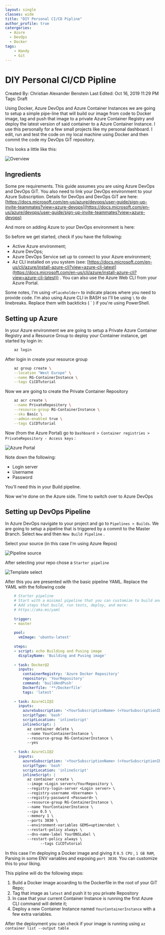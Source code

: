 ```yaml
---
layout: single
classes: wide
title: "DIY Personal CI/CD Pipline"
author_profile: true
catergories:
  - Azure
  - DevOps
  - Docker
tags:
    - Handy
    - Git
---
```


# DIY Personal CI/CD Pipline

Created By: Christian Alexander Benstein
Last Edited: Oct 16, 2019 11:29 PM
Tags: Draft

Using Docker, Azure DevOps and Azure Container Instances we are going to setup a simple pipe-line that will build our image from code to Docker image, tag and push that image to a private Azure Container Registry and deploy the latest version of said container to a Azure Container Instance. I use this personally for a few small projects like my personal dashboard. I edit, run and test the code on my local machine using Docker and then commit the code my DevOps GiT repository.

This looks a little like this:

![Overview](https://blog.benstein.nl/assets/images/Untitled-c9a82643-2703-44e7-a396-24a276d8ee8e.png)

## Ingredients

Some pre requirements. This guide assumes you are using Azure DevOps and DevOps GiT. You also need to link your DevOps environment to your Azure Subscription. Details for DevOps and DevOps GiT are here:[https://docs.microsoft.com/en-us/azure/devops/user-guide/sign-up-invite-teammates?view=azure-devops](https://docs.microsoft.com/en-us/azure/devops/user-guide/sign-up-invite-teammates?view=azure-devops) 

And more on adding Azure to your DevOps environment is here: 

So before we get started, check if you have the following:

- Active Azure environment;
- Azure DevOps;
- Azure DevOps Service set up to connect to your Azure environment;
- Az CLI installed on you system (see: [https://docs.microsoft.com/en-us/cli/azure/install-azure-cli?view=azure-cli-latest](https://docs.microsoft.com/en-us/cli/azure/install-azure-cli?view=azure-cli-latest)) . You can also use the Azure Web CLI from your Azure Portal.

Some notes, I'm using `<Placeholder>` to indicate places where you need to provide code. I'm also using Azure CLI in BASH so I'll be using `\` to do linebreaks. Replace them with backticks ( ` ) if you're using PowerShell.

## Setting up Azure

In your Azure environment we are going to setup a Private Azure Container Registry and a Resource Group to deploy your Container instance, get started by login in:
```bash
    az login
```
After login in create your resource group

```bash
    az group create \
    --location "West Europe" \
    --name RG-ContainerInstance \
    --tags CiCDTutorial
```

Now we are going to create the Private Container Repository

```bash
    az acr create \
    --name PrivateRepository \
    --resource-group RG-ContainerInstance \
    --sku Basic \
    --admin-enabled true \
    --tags CiCDTutorial
```

Now (from the Azure Portal) go to `Dashboard > Container registries > PrivateRepository - Access keys` :

![Azure Portal](https://blog.benstein.nl/assets/images/Untitled-37464db4-5794-4f9f-93b6-798822be18f1.png)

Note down the following:

- Login server
- Username
- Password

You'll need this in your Build pipeline.

Now we're done on the Azure side. Time to switch over to Azure DevOps

## Setting up DevOps Pipeline

In Azure DevOps navigate to your project and go to `Pipelines > Builds`. We are going to setup a pipeline that is triggered by a commit to the Master Branch. Select `New` and then `New Build Pipeline` . 

Select your source (in this case I'm using Azure Repos)

![Pipeline source](https://blog.benstein.nl/assets/images/Untitled-e4a56081-daa8-4c38-ab78-56a39211c583.png)

After selecting your repo chose a `Starter pipeline`

![Template select](https://blog.benstein.nl/assets/images/Untitled-bbe832bf-1a5a-45ad-b798-1a495477fb21.png)

After this you are presented with the basic pipeline YAML. Replace the YAML with the following code

```yaml
    # Starter pipeline
    # Start with a minimal pipeline that you can customize to build and deploy your code.
    # Add steps that build, run tests, deploy, and more:
    # https://aka.ms/yaml
    
    trigger:
    - master
    
    pool:
      vmImage: 'ubuntu-latest'
    
    steps:
    - script: echo Building and Pusing image
      displayName: 'Building and Pusing image'
      
    - task: Docker@2
      inputs:
        containerRegistry: 'Azure Docker Repository'
        repository: 'YourRepository'
        command: 'buildAndPush'
        Dockerfile: '**/Dockerfile'
        tags: 'latest'
    
    - task: AzureCLI@2
      inputs:
        azureSubscription: '<YourSubscriptionName> (<YourSubscriptionID>)'
        scriptType: 'bash'
        scriptLocation: 'inlineScript'
        inlineScript: |
          az container delete \
          --name YourContainerInstance \
          --resource-group RG-ContainerInstance \
          --yes
    
    - task: AzureCLI@2
      inputs:
        azureSubscription: '<YourSubscriptionName> (<YourSubscriptionID>)'
        scriptType: 'bash'
        scriptLocation: 'inlineScript'
        inlineScript: |
          az container create \
          --image <Login server>/YourRepository \
          --registry-login-server <Login server> \
          --registry-username <Username> \
          --registry-password <Password> \
          --resource-group RG-ContainerInstance \
          --name YourContainerInstance \
          --cpu 0.5 \
          --memory 1 \
          --ports 3030 \
          --environment-variables GEMS=uptimerobot \
          --restart-policy always \
          --dns-name-label YourDNSLabel \
          --restart-policy always \
    			--tags CiCDTutorial 
```

In this case I'm deploying a Docker image and giving it `0.5 CPU` , `1 GB RAM`, Parsing in some ENV variables and exposing `port 3030`. You can customize this to your liking.

This pipline will do the following steps:

1. Build a Docker image acoarding to the Dockerfile in the root of your GiT Repo;
2. Tag that image as `latest` and push it to you private Repository
3. In case that your current Container Instance is running the first Azure CLI command will delete it;
4. Deploy a new Container Instance named `YourContainerInstance` with a few extra variables.

After the deployment you can check if your image is running using `az container list --output table`
